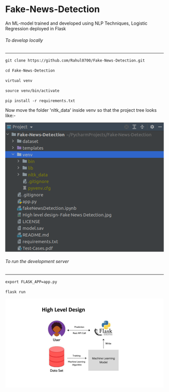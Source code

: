 # Fake-News-Detection

An ML-model trained and developed using NLP Techniques, Logistic Regression deployed in Flask


###### To develop locally
------

```
git clone https://github.com/Rahul0700/Fake-News-Detection.git

cd Fake-News-Detection

virtual venv

source venv/bin/activate

pip install -r requirements.txt
```
Now move the folder 'nltk_data' inside venv so that the project tree looks like:-

![Project Structure](https://github.com/Rahul0700/Fake-News-Detection/blob/master/Project-Structure.png?raw=true)

###### To run the development server
------
```
export FLASK_APP=app.py

flask run
```

![High Level Design](https://github.com/Rahul0700/Fake-News-Detection/blob/master/High%20level%20design-%20Fake%20News%20Detection.jpg?raw=true)
